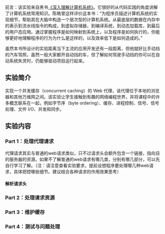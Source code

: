 前言：该实验来自黑书[《深入理解计算机系统》](https://hansimov.gitbook.io/csapp)。它很好的从代码实践的角度讲解了计算机系统常用知识。陈皓曾这样评价这本书：“为程序员描述计算机系统的实现细节，帮助其在大脑中构造一个层次型的计算机系统。从最底层的数据在内存中的表示到流水线指令的构成，到虚拟存储器，到编译系统，到动态加载库，到最后的用户态应用。通过掌握程序是如何映射到系统上，以及程序是如何执行的，你能够更好地理解程序的行为为什么是这样的，以及效率低下是如何造成的。”

虽然本书所设计的实验距离当下主流的应用开发还有一段距离，但他就好比手动挡的汽车驾照，虽然一般大家都开自动挡的车，但了解如何驾驶手动挡的你可以在自动系统失灵时，仍能够驱动项目运行起来。

## 实验简介

实现一个并发缓存（concurrent caching）的 Web 代理，该代理位于本地的浏览器和其他万维网之间。该实验让学生接触到有趣的网络编程世界，并将课程中的许多概念联系在一起，例如字节序（byte ordering）、缓存、进程控制、信号、信号处理、文件 I/O、并发和同步。

## 实验内容

### Part 1：处理代理请求

代理请求其实与普通的web请求类似，只不过请求头会额外包含一个链接，指向目的服务器的资源。如果不了解普通的web请求有哪几类，分别有哪几部分，可以先自行学习了解。（注：请注意查看实验要求，提前设想程序要处理哪几种web请求，具体把控哪些细节。建议结合各种请求的作用效果思考）



#### 解析请求头



### Part 2：处理请求资源



### Part 3：维护缓存



### Part 4：测试与问题处理

### 

